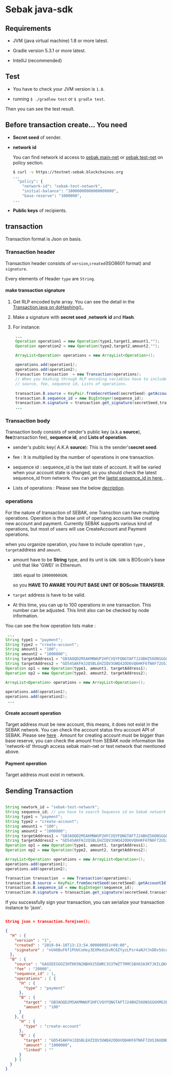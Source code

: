 # Sebak java-sdk

## Requirements

- JVM (java virtual machine) 1.8 or more latest. 

- Gradle version 5.3.1 or more latest.

- IntelliJ (recommended)

## Test

- You have to check your JVM version is `1.8`.

- running `$ ./gradlew test` or `$ gradle test`. 

Then you can see the test result. 

## Before transaction create... You need

- **Secret seed** of sender. 

- **network id** 
  
  You can find network id access to [sebak main-net](https://mainnet.blockchainos.org/) or [sebak test-net]( https://testnet-sebak.blockchainos.org) on policy section. 
  
  ```bash
  $ curl -v https://testnet-sebak.blockchainos.org
  ...
    "policy": {
      "network-id": "sebak-test-network",
      "initial-balance": "10000000000000000000",
      "base-reserve": "1000000",
  ...

  ```
   

- **Public keys** of recipients.

## transaction

Transaction format is Json on basis.
 
### Transaction header

Transaction header consists of `version`,`created`(ISO8601 format) and `signature`.

Every elements of Header `type` are `String`.

#### make transaction signature

1. Get RLP encoded byte array. 
   You can see the detail in the [Transaction.java on doHashing().](https://github.com/MegaSolar/sebakJ-util/blob/aecfe2e1dd445f05734f42f1d452e209bd8d8987/src/main/java/Transaction.java#L52).
   
2. Make a signature with **secret seed** ,**network id** and **Hash**.

3. For instance:
   ```java
    ...
    Operation operation1 = new Operation(type1,target1,amount1,"");
    Operation operation2 = new Operation(type2,target2,amount2,"");
   
    ArrayList<Operation> operations = new ArrayList<Operation>();
    
    operations.add(operation1);
    operations.add(operation2);
    Transaction transaction  = new Transaction(operations);
    // When you Hashing through RLP encoding variables have to include 
    // source, fee, sequence id, Lists of operations.
  
    transaction.B.source = KeyPair.fromSecretSeed(secretSeed).getAccountId();
    transaction.B.sequence_id = new BigInteger(sequence_id);
    transaction.H.signature = transaction.get_signature(secretSeed,transaction.doHashing(),newtork_id);
    ...
   ```
 
### Transaction body

Transaction body consists of sender's public key (a.k.a **source**), **fee**(transaction fee), **sequence id**, 
and **Lists of operation**.

- sender's public key( A.K.A **source**): This is the sender's**secret seed**.

- fee : It is multiplied by the number of operations in one transaction.

- sequence id : sequence_id is the last state of account. 
                It will be varied when your account state is changed, so you should check the latest sequence_id from network. 
                You can get the [laetst sequence_id in here.](https://bosnet.github.io/sebak/api/#accounts-account-details-get) .

- Lists of operations : Please see the below [decription](###operations).

### operations

For the nature of transaction of SEBAK, one Transction can have multiple operations. 
Operation is the base unit of operating accounts like creating new account and payment. 
Currently SEBAK supports various kind of operations, but most of users will use CreateAccount and Payment operations.

when you organize operation, you have to include operation `type` , `target`address and `amount`.

- amount have to be **String** type, and its unit is `GON`. 
  `GON` is BOScoin's base unit that like 'GWEI' in Ethereum. 
  
  `1BOS` equal to `10000000GON`. 
 
  so you **HAVE TO AWARE YOU PUT BASE UNIT OF BOScoin TRANSFER.**   

- `target` address is have to be valid. 

- At this time, you can up to 100 operations in one transaction. This number can be adjusted. 
This limit also can be checked by node information.

You can see the how operation lists make :

```java
 ...
String type1 = "payment";
String type2 = "create-account";
String amount1 = "100";
String amount2 = "1000000";
String targetAddress1 = "GB3AOQD2M5AKMNWUP2HFCVQYFQNGTAFTJ24BHZ56ONSGGOXMG3EBO6OE";
String targetAddress2 = "GD54SAKFHJ2QSBLEHZIQV3UWQ42OD6VQ6HKF6TN6F72US3AUQNDSONEV";
Operation op1 = new Operation(type1, amount1, targetAddress1);
Operation op2 = new Operation(type2, amount2, targetAddress2);

ArrayList<Operation> operations = new ArrayList<Operation>();
    
operations.add(operation1);
operations.add(operation2);
 ...
``` 
#### Create account operation

Target address must be new account, this means, it does not exist in the SEBAK network. 
You can check the account status thru account API of SEBAK. 
Please see [here](https://bosnet.github.io/sebak/api/#accounts-account-details-get) .
Amount for creating account must be bigger than base reserve, you can check the amount from SEBAK node information like 'network-id'
through access sebak main-net or test network that mentioned above.


#### Payment operation

Target address must exist in network.

## Sending Transaction

```java

String newtork_id = "sebak-test-network";
String sequence_id; // you have to search Sequence id on Sebak network through API.
String type1 = "payment";
String type2 = "create-account";
String amount1 = "100";
String amount2 = "1000000";
String targetAddress1 = "GB3AOQD2M5AKMNWUP2HFCVQYFQNGTAFTJ24BHZ56ONSGGOXMG3EBO6OE";
String targetAddress2 = "GD54SAKFHJ2QSBLEHZIQV3UWQ42OD6VQ6HKF6TN6F72US3AUQNDSONEV";
Operation op1 = new Operation(type1, amount1, targetAddress1);
Operation op2 = new Operation(type2, amount2, targetAddress2);

ArrayList<Operation> operations = new ArrayList<Operation>();
operations.add(operation1);
operations.add(operation2);

Transaction transaction  = new Transaction(operations);
transaction.B.source = KeyPair.fromSecretSeed(secretSeed).getAccountId();
transaction.B.sequence_id = new BigInteger(sequence_id);
transaction.H.signature = transaction.get_signature(secretSeed,transaction.doHashing(),newtork_id);

```

If you successfully sign your transaction, you can serialize your transaction instance to 'json'.

```json

String json = transaction.formjson();

{
  "H" : {
    "version" : "1",
    "created" : "2019-04-10T13:13:54.000000951+09:00",
    "signature" : "nU46BuF6f1PUUCoHoy3EXMxdibvRC6ZYyzLPsr4aNJYJnDDvSdcn52Qf9CGy5R9UbkMgW6mdKGwrHNvd3oCoRsp"
  },
  "B" : {
    "source" : "GAG5EESGOZIHTKK5N2NBHX25EWRC3S3TWZT7RMCSBX65A3KTJKILQKCF",
    "fee" : "20000",
    "sequence_id" : 1,
    "operations" : [ {
      "H" : {
        "type" : "payment"
      },
      "B" : {
        "target" : "GB3AOQD2M5AKMNWUP2HFCVQYFQNGTAFTJ24BHZ56ONSGGOXMG3EBO6OE",
        "amount" : "100"
      }
    }, {
      "H" : {
        "type" : "create-account"
      },
      "B" : {
        "target" : "GD54SAKFHJ2QSBLEHZIQV3UWQ42OD6VQ6HKF6TN6F72US3AUQNDSONEV",
        "amount" : "1000000",
        "linked" : ""
      }
    } ]
  }
}


```







